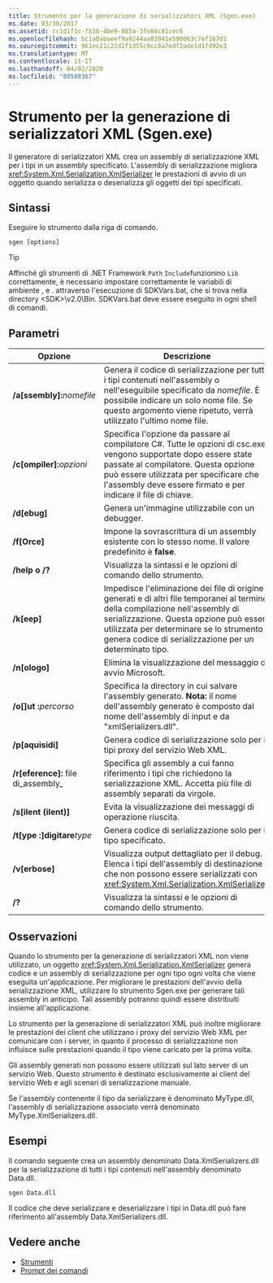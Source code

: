 ```yaml
---
title: Strumento per la generazione di serializzatori XML (Sgen.exe)
ms.date: 03/30/2017
ms.assetid: cc1d1f1c-fb26-4be9-885a-3fe84c81cec6
ms.openlocfilehash: bc1a0abaeef9a9244aa83941e590063c7ef167d1
ms.sourcegitcommit: 961ec21c22d2f1d55c9cc8a7edf2ade1d1fd92e3
ms.translationtype: MT
ms.contentlocale: it-IT
ms.lasthandoff: 04/02/2020
ms.locfileid: "80588367"
---
```

# <a name="xml-serializer-generator-tool-sgenexe"></a>Strumento per la generazione di serializzatori XML (Sgen.exe)

Il generatore di serializzatori XML crea un assembly di serializzazione XML per i tipi in un assembly specificato. L'assembly di serializzazione migliora <xref:System.Xml.Serialization.XmlSerializer> le prestazioni di avvio di un oggetto quando serializza o deserializza gli oggetti dei tipi specificati.
  
## <a name="syntax"></a>Sintassi

Eseguire lo strumento dalla riga di comando.
  
```console  
sgen [options]  
```
  
> [!TIP]
> Affinché gli strumenti di .NET Framework `Path` `Include`funzionino `Lib` correttamente, è necessario impostare correttamente le variabili di ambiente , e . attraverso l'esecuzione di SDKVars.bat, che si trova nella directory \<SDK>\v2.0\Bin. SDKVars.bat deve essere eseguito in ogni shell di comandi.
  
## <a name="parameters"></a>Parametri  
  
|Opzione|Descrizione|  
|------------|-----------------|  
|**/a\[ssembly\]:**_nomefile_|Genera il codice di serializzazione per tutti i tipi contenuti nell'assembly o nell'eseguibile specificato da *nomefile*. È possibile indicare un solo nome file. Se questo argomento viene ripetuto, verrà utilizzato l'ultimo nome file.|  
|**/c\[ompiler\]:**_opzioni_|Specifica l'opzione da passare al compilatore C#. Tutte le opzioni di csc.exe vengono supportate dopo essere state passate al compilatore. Questa opzione può essere utilizzata per specificare che l'assembly deve essere firmato e per indicare il file di chiave.|  
|**/d\[ebug\]**|Genera un'immagine utilizzabile con un debugger.|  
|**/f\[Orce\]**|Impone la sovrascrittura di un assembly esistente con lo stesso nome. Il valore predefinito è **false**.|  
|**/help o /?**|Visualizza la sintassi e le opzioni di comando dello strumento.|  
|**/k\[eep\]**|Impedisce l'eliminazione dei file di origine generati e di altri file temporanei al termine della compilazione nell'assembly di serializzazione. Questa opzione può essere utilizzata per determinare se lo strumento genera codice di serializzazione per un determinato tipo.|  
|**/n\[ologo\]**|Elimina la visualizzazione del messaggio di avvio Microsoft.|  
|**/o\[\]ut :**_percorso_|Specifica la directory in cui salvare l'assembly generato. **Nota:** il nome dell'assembly generato è composto dal nome dell'assembly di input e da "xmlSerializers.dll".|  
|**/p\[aquisidi\]**|Genera codice di serializzazione solo per i tipi proxy del servizio Web XML.|  
|**/r\[eference\]:** file di_assembly_|Specifica gli assembly a cui fanno riferimento i tipi che richiedono la serializzazione XML. Accetta più file di assembly separati da virgole.|  
|**/s\[ilent (ilent)\]**|Evita la visualizzazione dei messaggi di operazione riuscita.|  
|**/t\[ype :\]digitare**_type_|Genera codice di serializzazione solo per il tipo specificato.|  
|**/v\[erbose\]**|Visualizza output dettagliato per il debug. Elenca i tipi dell'assembly di destinazione che non possono essere serializzati con <xref:System.Xml.Serialization.XmlSerializer>.|  
|**/?**|Visualizza la sintassi e le opzioni di comando dello strumento.|  
  
## <a name="remarks"></a>Osservazioni  
 Quando lo strumento per la generazione di serializzatori XML non viene utilizzato, un oggetto <xref:System.Xml.Serialization.XmlSerializer> genera codice e un assembly di serializzazione per ogni tipo ogni volta che viene eseguita un'applicazione. Per migliorare le prestazioni dell'avvio della serializzazione XML, utilizzare lo strumento Sgen.exe per generare tali assembly in anticipo. Tali assembly potranno quindi essere distribuiti insieme all'applicazione.  
  
 Lo strumento per la generazione di serializzatori XML può inoltre migliorare le prestazioni dei client che utilizzano i proxy del servizio Web XML per comunicare con i server, in quanto il processo di serializzazione non influisce sulle prestazioni quando il tipo viene caricato per la prima volta.  
  
 Gli assembly generati non possono essere utilizzati sul lato server di un servizio Web. Questo strumento è destinato esclusivamente ai client del servizio Web e agli scenari di serializzazione manuale.  
  
 Se l'assembly contenente il tipo da serializzare è denominato MyType.dll, l'assembly di serializzazione associato verrà denominato MyType.XmlSerializers.dll.  
  
## <a name="examples"></a>Esempi  
 Il comando seguente crea un assembly denominato Data.XmlSerializers.dll per la serializzazione di tutti i tipi contenuti nell'assembly denominato Data.dll.  
  
```console  
sgen Data.dll
```  
  
 Il codice che deve serializzare e deserializzare i tipi in Data.dll può fare riferimento all'assembly Data.XmlSerializers.dll.  
  
## <a name="see-also"></a>Vedere anche

- [Strumenti](../../../docs/framework/tools/index.md)
- [Prompt dei comandi](../../../docs/framework/tools/developer-command-prompt-for-vs.md)
